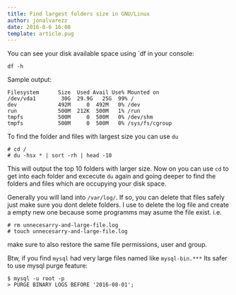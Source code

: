 ```yaml
---
title: Find largest folders size in GNU/Linux
author: jonalvarezz
date: 2016-8-6 16:08
template: article.pug
---
```


You can see your disk available space using `df in your console:

```
df -h
```

Sample output:

```
Filesystem      Size  Used Avail Use% Mounted on
/dev/vda1        30G  29.9G   25G  99% /
dev             492M     0  492M   0% /dev
run             500M  212K  500M   1% /run
tmpfs           500M     0  500M   0% /dev/shm
tmpfs           500M     0  500M   0% /sys/fs/cgroup
```

To find the folder and files with largest size you can use `du`

```
# cd /
# du -hsx * | sort -rh | head -10
```

This will output the top 10 folders with larger size. Now on you can use `cd`
to get into each folder and excecute `du` again and going deeper to find the
folders and files which are occupying your disk space.

Generally you will land into `/var/log/`. If so, you can delete that files
safely just make sure you dont delete folders. I use to delete the log file and
create a empty new one because some programms may asume the file exist. i.e.

```
# rm unnecesarry-and-large-file.log
# touch unnecesarry-and-large-file.log
```

make sure to also restore the same file permissions, user and group.

Btw, if you find `mysql` had very large files named like `mysql-bin.***` Its
safer to use mysql purge feature:

```
$ mysql -u root -p
> PURGE BINARY LOGS BEFORE '2016-08-01';
```
